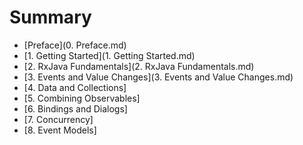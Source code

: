 # Summary
* [Preface](0. Preface.md)
* [1. Getting Started](1. Getting Started.md)
* [2. RxJava Fundamentals](2. RxJava Fundamentals.md)
* [3. Events and Value Changes](3. Events and Value Changes.md)
* [4. Data and Collections]
* [5. Combining Observables] 
* [6. Bindings and Dialogs]
* [7. Concurrency]
* [8. Event Models]
